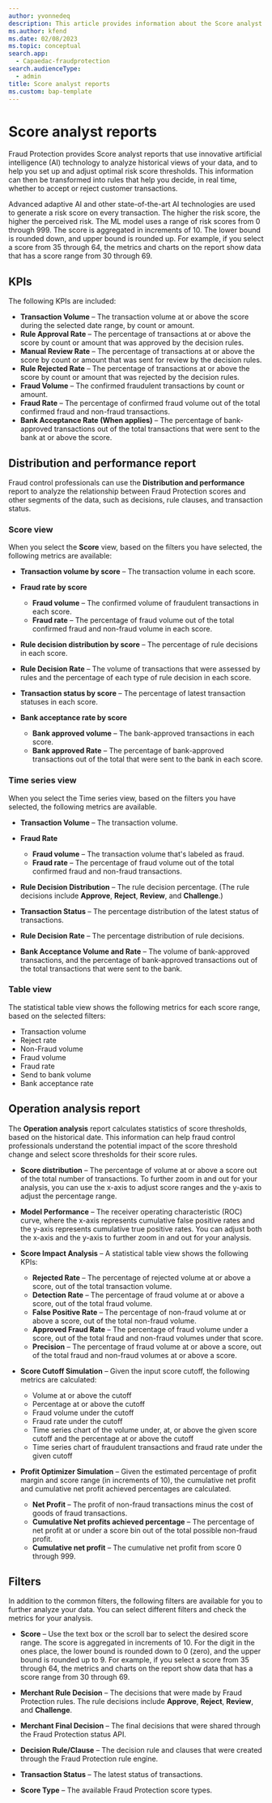 ```yaml
---
author: yvonnedeq
description: This article provides information about the Score analyst reports Dynamics 365 Fraud Protection.
ms.author: kfend
ms.date: 02/08/2023
ms.topic: conceptual
search.app: 
  - Capaedac-fraudprotection
search.audienceType:
  - admin
title: Score analyst reports
ms.custom: bap-template
---
```


# Score analyst reports

Fraud Protection provides Score analyst reports that use innovative artificial intelligence (AI) technology to analyze historical views of your data, and to help you set up and adjust optimal risk score thresholds. This information can then be transformed into rules that help you decide, in real time, whether to accept or reject customer transactions.

Advanced adaptive AI and other state-of-the-art AI technologies are used to generate a risk score on every transaction. The higher the risk score, the higher the perceived risk. The ML model uses a range of risk scores from 0 through 999. The score is aggregated in increments of 10. The lower bound is rounded down, and upper bound is rounded up. For example, if you select a score from 35 through 64, the metrics and charts on the report show data that has a score range from 30 through 69.

## KPIs
The following KPIs are included:

- **Transaction Volume** – The transaction volume at or above the score during the selected date range, by count or amount.
- **Rule Approval Rate** – The percentage of transactions at or above the score by count or amount that was approved by the decision rules.
- **Manual Review Rate** – The percentage of transactions at or above the score by count or amount that was sent for review by the decision rules.
- **Rule Rejected Rate** – The percentage of transactions at or above the score by count or amount that was rejected by the decision rules.
- **Fraud Volume** – The confirmed fraudulent transactions by count or amount.
- **Fraud Rate** – The percentage of confirmed fraud volume out of the total confirmed fraud and non-fraud transactions.
- **Bank Acceptance Rate (When applies)** – The percentage of bank-approved transactions out of the total transactions that were sent to the bank at or above the score.

## Distribution and performance report
Fraud control professionals can use the **Distribution and performance** report to analyze the relationship between Fraud Protection scores and other segments of the data, such as decisions, rule clauses, and transaction status.

### Score view
When you select the **Score** view, based on the filters you have selected, the following metrics are available:

- **Transaction volume by score** – The transaction volume in each score.
- **Fraud rate by score**

    - **Fraud volume** – The confirmed volume of fraudulent transactions in each score.
    - **Fraud rate** – The percentage of fraud volume out of the total confirmed fraud and non-fraud volume in each score.

- **Rule decision distribution by score** – The percentage of rule decisions in each score.
- **Rule Decision Rate** – The volume of transactions that were assessed by rules and the percentage of each type of rule decision in each score.
- **Transaction status by score** – The percentage of latest transaction statuses in each score.
- **Bank acceptance rate by score**

    - **Bank approved volume** – The bank-approved transactions in each score.
    - **Bank approved Rate** – The percentage of bank-approved transactions out of the total that were sent to the bank in each score.

### Time series view
When you select the Time series view, based on the filters you have selected, the following metrics are available.

- **Transaction Volume** – The transaction volume.
- **Fraud Rate**

    - **Fraud volume** – The transaction volume that's labeled as fraud.
    - **Fraud rate** – The percentage of fraud volume out of the total confirmed fraud and non-fraud transactions.

- **Rule Decision Distribution** – The rule decision percentage. (The rule decisions include **Approve**, **Reject**, **Review**, and **Challenge**.)
- **Transaction Status** – The percentage distribution of the latest status of transactions.
- **Rule Decision Rate** – The percentage distribution of rule decisions.
- **Bank Acceptance Volume and Rate** – The volume of bank-approved transactions, and the percentage of bank-approved transactions out of the total transactions that were sent to the bank.

### Table view
The statistical table view shows the following metrics for each score range, based on the selected filters:

- Transaction volume
- Reject rate
- Non-Fraud volume
- Fraud volume
- Fraud rate
- Send to bank volume
- Bank acceptance rate

## Operation analysis report
The **Operation analysis** report calculates statistics of score thresholds, based on the historical date. This information can help fraud control professionals understand the potential impact of the score threshold change and select score thresholds for their score rules.

- **Score distribution** – The percentage of volume at or above a score out of the total number of transactions. To further zoom in and out for your analysis, you can use the x-axis to adjust score ranges and the y-axis to adjust the percentage range.
- **Model Performance** – The receiver operating characteristic (ROC) curve, where the x-axis represents cumulative false positive rates and the y-axis represents cumulative true positive rates. You can adjust both the x-axis and the y-axis to further zoom in and out for your analysis.
- **Score Impact Analysis** – A statistical table view shows the following KPIs:

    - **Rejected Rate** – The percentage of rejected volume at or above a score, out of the total transaction volume.
    - **Detection Rate** – The percentage of fraud volume at or above a score, out of the total fraud volume.
    - **False Positive Rate** – The percentage of non-fraud volume at or above a score, out of the total non-fraud volume.
    - **Approved Fraud Rate** – The percentage of fraud volume under a score, out of the total fraud and non-fraud volumes under that score.
    - **Precision** – The percentage of fraud volume at or above a score, out of the total fraud and non-fraud volumes at or above a score.

- **Score Cutoff Simulation** – Given the input score cutoff, the following metrics are calculated:

    - Volume at or above the cutoff
    - Percentage at or above the cutoff
    - Fraud volume under the cutoff
    - Fraud rate under the cutoff
    - Time series chart of the volume under, at, or above the given score cutoff and the percentage at or above the cutoff
    - Time series chart of fraudulent transactions and fraud rate under the given cutoff

- **Profit Optimizer Simulation** – Given the estimated percentage of profit margin and score range (in increments of 10), the cumulative net profit and cumulative net profit achieved percentages are calculated.

    - **Net Profit** – The profit of non-fraud transactions minus the cost of goods of fraud transactions.
    - **Cumulative Net profits achieved percentage** – The percentage of net profit at or under a score bin out of the total possible non-fraud profit.
    - **Cumulative net profit** – The cumulative net profit from score 0 through 999.

## Filters
In addition to the common filters, the following filters are available for you to further analyze your data. You can select different filters and check the metrics for your analysis.

- **Score** – Use the text box or the scroll bar to select the desired score range. The score is aggregated in increments of 10. For the digit in the ones place, the lower bound is rounded down to 0 (zero), and the upper bound is rounded up to 9. For example, if you select a score from 35 through 64, the metrics and charts on the report show data that has a score range from 30 through 69.
- **Merchant Rule Decision** – The decisions that were made by Fraud Protection rules. The rule decisions include **Approve**, **Reject**, **Review**, and **Challenge**.
- **Merchant Final Decision** – The final decisions that were shared through the Fraud Protection status API.
- **Decision Rule/Clause** – The decision rule and clauses that were created through the Fraud Protection rule engine.
- **Transaction Status** – The latest status of transactions.

- **Score Type** – The available Fraud Protection score types.
